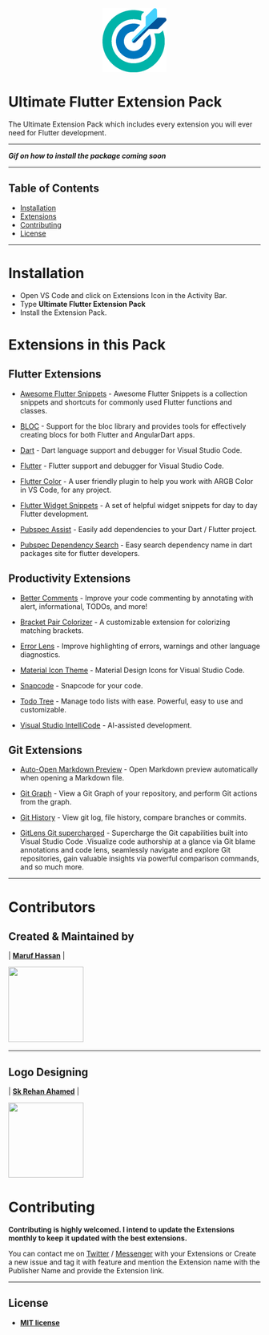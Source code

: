 <div align="center"> <a href="https://github.com/zyllus17/Ultimate-Flutter-Extension-Pack"><img src="images/dartXflutter.png" title="Ultimate Flutter Extension Pack" alt="FVCproductions"></a></div>


# Ultimate Flutter Extension Pack
 The Ultimate Extension Pack which includes every extension you will ever need for Flutter development.

 ---

***Gif on how to install the package coming soon***

---

## Table of Contents

- [Installation](#installation)
- [Extensions](#extensions)
- [Contributing](#contributing)
- [License](#license)

---

# Installation

- Open VS Code and click on Extensions Icon in the Activity Bar.
- Type **Ultimate Flutter Extension Pack**
- Install the Extension Pack.


# Extensions in this Pack

## Flutter Extensions
* [Awesome Flutter Snippets](https://marketplace.visualstudio.com/items?itemName=Nash.awesome-flutter-snippets) - Awesome Flutter Snippets is a collection snippets and shortcuts for commonly used Flutter functions and classes.

* [BLOC](https://marketplace.visualstudio.com/items?itemName=FelixAngelov.bloc) - Support for the bloc library and provides tools for effectively creating blocs for both Flutter and AngularDart apps.

* [Dart](https://marketplace.visualstudio.com/items?itemName=Dart-Code.dart-code) - Dart language support and debugger for Visual Studio Code.

* [Flutter](https://marketplace.visualstudio.com/items?itemName=Dart-Code.flutter) - Flutter support and debugger for Visual Studio Code.

* [Flutter Color](https://marketplace.visualstudio.com/items?itemName=circlecodesolution.ccs-flutter-color) - A user friendly plugin to help you work with ARGB Color in VS Code, for any project. 

* [Flutter Widget Snippets](https://marketplace.visualstudio.com/items?itemName=alexisvt.flutter-snippets) - A set of helpful widget snippets for day to day Flutter development.

* [Pubspec Assist](https://marketplace.visualstudio.com/items?itemName=jeroen-meijer.pubspec-assist) - Easily add dependencies to your Dart / Flutter project.

* [Pubspec Dependency Search](https://marketplace.visualstudio.com/items?itemName=everettjf.pubspec-dependency-search) - Easy search dependency name in dart packages site for flutter developers.

## Productivity Extensions
* [Better Comments](https://marketplace.visualstudio.com/items?itemName=aaron-bond.better-comments) - Improve your code commenting by annotating with alert, informational, TODOs, and more!

* [Bracket Pair Colorizer](https://marketplace.visualstudio.com/items?itemName=CoenraadS.bracket-pair-colorizer) - A customizable extension for colorizing matching brackets.

* [Error Lens](https://marketplace.visualstudio.com/items?itemName=usernamehw.errorlens) - Improve highlighting of errors, warnings and other language diagnostics.

* [Material Icon Theme](https://marketplace.visualstudio.com/items?itemName=PKief.material-icon-theme) - Material Design Icons for Visual Studio Code.

* [Snapcode](https://marketplace.visualstudio.com/items?itemName=moyu.snapcode) - Snapcode for your code.


* [Todo Tree](https://marketplace.visualstudio.com/items?itemName=gruntfuggly.todo-tree) - Manage todo lists with ease. Powerful, easy to use and customizable.

* [Visual Studio IntelliCode](https://marketplace.visualstudio.com/items?itemName=VisualStudioExptTeam.vscodeintellicode) - AI-assisted development.


## Git Extensions
* [Auto-Open Markdown Preview](https://marketplace.visualstudio.com/items?itemName=hnw.vscode-auto-open-markdown-preview) - Open Markdown preview automatically when opening a Markdown file.
* [Git Graph](https://marketplace.visualstudio.com/items?itemName=mhutchie.git-graph) - View a Git Graph of your repository, and perform Git actions from the graph.

* [Git History](https://marketplace.visualstudio.com/items?itemName=donjayamanne.githistory) - View git log, file history, compare branches or commits.

* [GitLens Git supercharged](https://marketplace.visualstudio.com/items?itemName=eamodio.gitlens) - Supercharge the Git capabilities built into Visual Studio Code .Visualize code authorship at a glance via Git blame annotations and code lens, seamlessly navigate and explore Git repositories, gain valuable insights via powerful comparison commands, and so much more.


---

# Contributors

## Created & Maintained by
| <a href="https://github.com/zyllus17" target="_blank">**Maruf Hassan**</a> |

<img src="https://avatars3.githubusercontent.com/u/50977126?s=500&u=831029aa1f8c979350367229f98721d9ea6e6ca5&v=4)](https://github.com/zyllus17" width=150 height=150>

 ---

## Logo Designing
| <a href="https://www.facebook.com/Sk.rehanahmed/" target="_blank">**Sk Rehan Ahamed**</a> |

<img src="https://scontent.fccu1-1.fna.fbcdn.net/v/t1.0-9/49798894_533136837193798_497610469918375936_o.jpg?_nc_cat=111&_nc_sid=174925&_nc_ohc=YtW4QiRvOBUAX83Xo6X&_nc_ht=scontent.fccu1-1.fna&oh=2407c4162f682566d43962e60849df16&oe=5F228704" width=150 height=150>

# Contributing

 **Contributing is highly welcomed. I intend to update the Extensions monthly to keep it updated with the best extensions.**


You can contact me on [Twitter](https://twitter.com/MarufHassan5) / [Messenger](https://www.messenger.com/t/marufhassan17) with your Extensions or Create a new issue and tag it with feature and mention the Extension name with the Publisher Name and provide the Extension link.

---
## License

- **[MIT license](https://github.com/zyllus17/Ultimate-Flutter-Extension-Pack/blob/master/LICENSE)**
